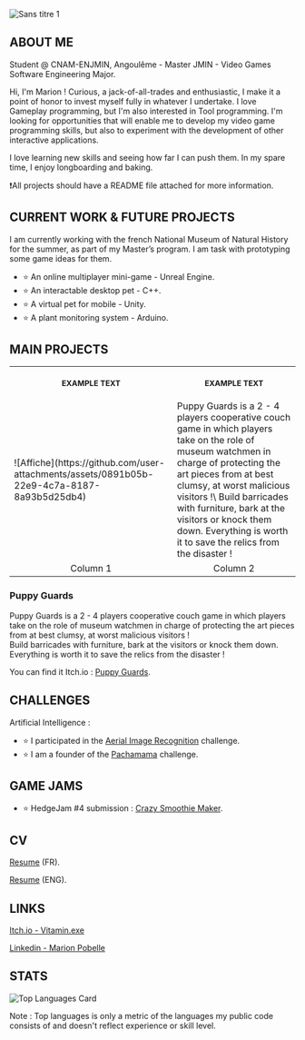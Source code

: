 ![Sans titre 1](https://github.com/marionpobelle/marionpobelle/assets/112869026/30edfb38-b794-4fb2-a718-d560bb4fb1b7)

## ABOUT ME

Student @ CNAM-ENJMIN, Angoulême - Master JMIN - Video Games Software Engineering Major.

Hi, I'm Marion ! Curious, a jack-of-all-trades and enthusiastic, I make it a point of honor to invest myself fully in whatever I undertake. I love Gameplay programming, but I'm also interested in Tool programming. I'm looking for opportunities that will enable me to develop my video game programming skills, but also to experiment with the development of other interactive applications.

I love learning new skills and seeing how far I can push them. In my spare time, I enjoy longboarding and baking.

❗️All projects should have a README file attached for more information.

## CURRENT WORK & FUTURE PROJECTS

I am currently working with the french National Museum of Natural History for the summer, as part of my Master’s program. I am task with prototyping some game ideas for them.

- ⭐ An online multiplayer mini-game - Unreal Engine.
- ⭐ An interactable desktop pet - C++.
- ⭐ A virtual pet for mobile - Unity.
- ⭐ A plant monitoring system - Arduino.

## MAIN PROJECTS
<table>
<tr>
<th align="center">
<img width="441" height="1">
<p> 
<small>
EXAMPLE TEXT
</small>
</p>
</th>
<th align="center">
<img width="441" height="1">
<p> 
<small>
EXAMPLE TEXT
</small>
</p>
</th>
</tr>
<tr>
<td>
 ![Affiche](https://github.com/user-attachments/assets/0891b05b-22e9-4c7a-8187-8a93b5d25db4)
</td>
<td>
Puppy Guards is a 2 - 4 players cooperative couch game in which players take on the role of museum watchmen in charge of protecting the art pieces from at best clumsy, at worst malicious visitors !\
Build barricades with furniture, bark at the visitors or knock them down. Everything is worth it to save the relics from the disaster !
</td>
</tr>
<tr>
<td align="center">
Column 1
</td>
<td align="center">
Column 2
</td>
</tr>
</table>

### Puppy Guards
Puppy Guards is a 2 - 4 players cooperative couch game in which players take on the role of museum watchmen in charge of protecting the art pieces from at best clumsy, at worst malicious visitors !\
Build barricades with furniture, bark at the visitors or knock them down. Everything is worth it to save the relics from the disaster !

You can find it Itch.io : [Puppy Guards](https://vitaminexe.itch.io/puppy-guards).

## CHALLENGES

Artificial Intelligence :
- ⭐ I participated in the [Aerial Image Recognition](https://codalab.lisn.upsaclay.fr/competitions/573) challenge.
- ⭐ I am a founder of the [Pachamama](https://codalab.lisn.upsaclay.fr/competitions/1447) challenge.

## GAME JAMS

- ⭐ HedgeJam #4 submission : [Crazy Smoothie Maker](https://maerys.itch.io/crazy-smoothie-maker).

## CV

[Resume](CV_Marion_Pobelle_SAFE.pdf) (FR).

[Resume](Resume_Marion_Pobelle_SAFE.pdf) (ENG).

## LINKS

[Itch.io - Vitamin.exe](https://vitaminexe.itch.io/)

[Linkedin - Marion Pobelle](https://www.linkedin.com/in/marion-pobelle-07639224b/)

## STATS

![Top Languages Card](https://github-readme-stats.vercel.app/api/top-langs/?username=marionpobelle&layout=compact)

Note : Top languages is only a metric of the languages my public code consists of and doesn't reflect experience or skill level.



